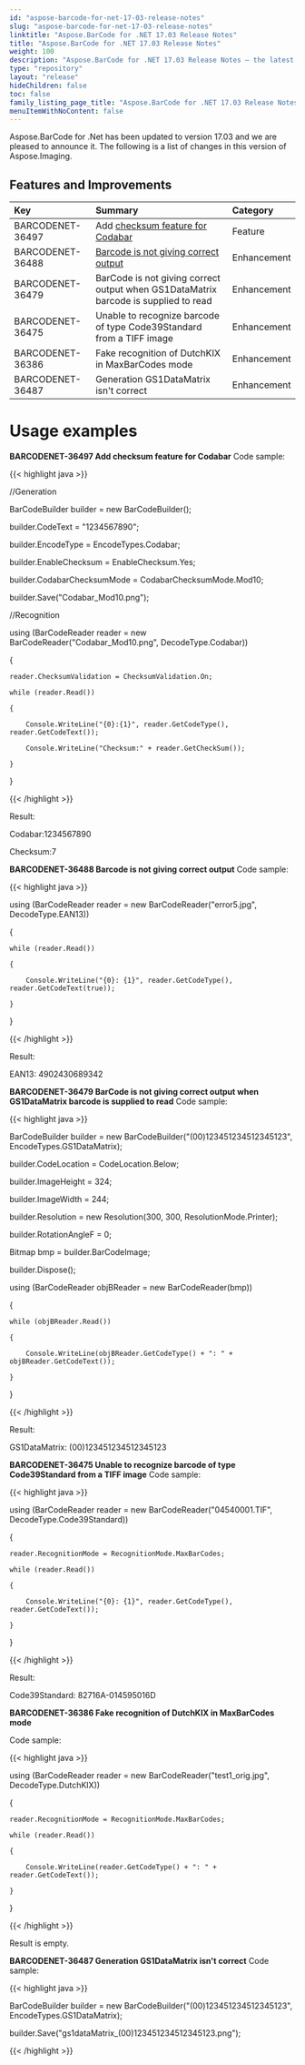 ```yaml
---
id: "aspose-barcode-for-net-17-03-release-notes"
slug: "aspose-barcode-for-net-17-03-release-notes"
linktitle: "Aspose.BarCode for .NET 17.03 Release Notes"
title: "Aspose.BarCode for .NET 17.03 Release Notes"
weight: 100
description: "Aspose.BarCode for .NET 17.03 Release Notes – the latest updates and fixes."
type: "repository"
layout: "release"
hideChildren: false
toc: false
family_listing_page_title: "Aspose.BarCode for .NET 17.03 Release Notes"
menuItemWithNoContent: false
---
```


Aspose.BarCode for .Net has been updated to version 17.03 and we are pleased to announce it.
The following is a list of changes in this version of Aspose.Imaging.
## **Features and Improvements**

|**Key**|**Summary**|**Category**|
| :- | :- | :- |
|BARCODENET-36497|Add [checksum feature for Codabar](https://docs.aspose.com/barcode/net/use-checksum-and-supplement-data/#usechecksumandsupplementdata-applyingchecksumvalidationoncodabar)|Feature|
|BARCODENET-36488|[Barcode is not giving correct output](https://docs.aspose.com/barcode/net/use-checksum-and-supplement-data/#usechecksumandsupplementdata-getbarcodewithchecksumvalue)|Enhancement|
|BARCODENET-36479|BarCode is not giving correct output when GS1DataMatrix barcode is supplied to read|Enhancement|
|BARCODENET-36475|Unable to recognize barcode of type Code39Standard from a TIFF image|Enhancement|
|BARCODENET-36386|Fake recognition of DutchKIX in MaxBarCodes mode|Enhancement|
|BARCODENET-36487|Generation GS1DataMatrix isn't correct|Enhancement|
# **Usage examples**
**BARCODENET-36497 Add checksum feature for Codabar** 
Code sample:

{{< highlight java >}}

 //Generation

BarCodeBuilder builder = new BarCodeBuilder();

builder.CodeText = "1234567890";

builder.EncodeType = EncodeTypes.Codabar;

builder.EnableChecksum = EnableChecksum.Yes;

builder.CodabarChecksumMode = CodabarChecksumMode.Mod10;

builder.Save("Codabar_Mod10.png");

//Recognition

using (BarCodeReader reader = new BarCodeReader("Codabar_Mod10.png", DecodeType.Codabar))

{

    reader.ChecksumValidation = ChecksumValidation.On;

    while (reader.Read())

    {

        Console.WriteLine("{0}:{1}", reader.GetCodeType(), reader.GetCodeText());

        Console.WriteLine("Checksum:" + reader.GetCheckSum());

    }

}

{{< /highlight >}}

Result:

Codabar:1234567890

Checksum:7

**BARCODENET-36488 Barcode is not giving correct output** 
Code sample:

{{< highlight java >}}

 using (BarCodeReader reader = new BarCodeReader("error5.jpg", DecodeType.EAN13))

{

    while (reader.Read())

    {

        Console.WriteLine("{0}: {1}", reader.GetCodeType(), reader.GetCodeText(true));

    }

}

{{< /highlight >}}

Result:

EAN13: 4902430689342

**BARCODENET-36479 BarCode is not giving correct output when GS1DataMatrix barcode is supplied to read** 
Code sample:

{{< highlight java >}}

 BarCodeBuilder builder = new BarCodeBuilder("(00)123451234512345123", EncodeTypes.GS1DataMatrix);

builder.CodeLocation = CodeLocation.Below;

builder.ImageHeight = 324;

builder.ImageWidth = 244;

builder.Resolution = new Resolution(300, 300, ResolutionMode.Printer);

builder.RotationAngleF = 0;

Bitmap bmp = builder.BarCodeImage;

builder.Dispose();

using (BarCodeReader objBReader = new BarCodeReader(bmp))

{

    while (objBReader.Read())

    {

        Console.WriteLine(objBReader.GetCodeType() + ": " + objBReader.GetCodeText());

    }

}

{{< /highlight >}}

Result:

GS1DataMatrix: (00)123451234512345123

**BARCODENET-36475 Unable to recognize barcode of type Code39Standard from a TIFF image** 
Code sample:

{{< highlight java >}}

 using (BarCodeReader reader = new BarCodeReader("04540001.TIF", DecodeType.Code39Standard))

{

    reader.RecognitionMode = RecognitionMode.MaxBarCodes;

    while (reader.Read())

    {

        Console.WriteLine("{0}: {1}", reader.GetCodeType(), reader.GetCodeText());

    }

}

{{< /highlight >}}

Result:

Code39Standard: 82716A-014595016D

**BARCODENET-36386 Fake recognition of DutchKIX in MaxBarCodes mode**

Code sample:

{{< highlight java >}}

 using (BarCodeReader reader = new BarCodeReader("test1_orig.jpg", DecodeType.DutchKIX))

{

    reader.RecognitionMode = RecognitionMode.MaxBarCodes;

    while (reader.Read())

    {

        Console.WriteLine(reader.GetCodeType() + ": " + reader.GetCodeText());

    }

}

{{< /highlight >}}

Result is empty.

**BARCODENET-36487 Generation GS1DataMatrix isn't correct** 
Code sample:

{{< highlight java >}}

 BarCodeBuilder builder = new BarCodeBuilder("(00)123451234512345123", EncodeTypes.GS1DataMatrix);

builder.Save("gs1dataMatrix_(00)123451234512345123.png");

{{< /highlight >}}
